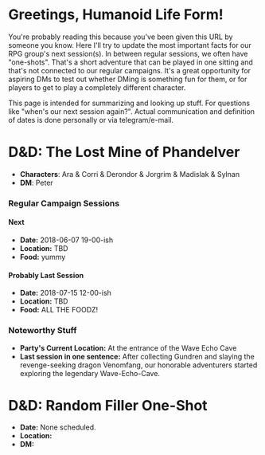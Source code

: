 # Greetings, Humanoid Life Form!
You're probably reading this because you've been given this URL by someone you know. Here I'll try to update the most important facts for our RPG group's next session(s). In between regular sessions, we often have "one-shots". That's a short adventure that can be played in one sitting and that's not connected to our regular campaigns. It's a great opportunity for aspiring DMs to test out whether DMing is something fun for them, or for players to get to play a completely different character.

This page is intended for summarizing and looking up stuff. For questions like "when's our next session again?". Actual communication and definition of dates is done personally or via telegram/e-mail.

# D&D: The Lost Mine of Phandelver
- **Characters**: Ara & Corri & Derondor & Jorgrim & Madislak & Sylnan
- **DM**: Peter


### Regular Campaign Sessions
#### Next
- **Date:** 2018-06-07 19-00-ish
- **Location:** TBD
- **Food:** yummy

#### Probably Last Session
- **Date:** 2018-07-15 12-00-ish
- **Location:** TBD
- **Food:** ALL THE FOODZ!

### Noteworthy Stuff
- **Party's Current Location:** At the entrance of the Wave Echo Cave
- **Last session in one sentence:** After collecting Gundren and slaying the revenge-seeking dragon Venomfang, our honorable adventurers started exploring the legendary Wave-Echo-Cave.

# D&D: Random Filler One-Shot
- **Date:** None scheduled.
- **Location:**
- **DM:**
